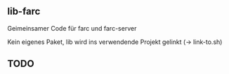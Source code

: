 ## lib-farc

Geimeinsamer Code für farc und farc-server

Kein eigenes Paket, lib wird ins verwendende Projekt gelinkt (-> link-to.sh)

## TODO

